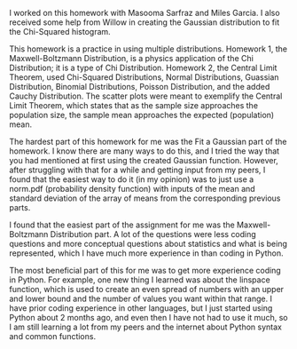 I worked on this homework with Masooma Sarfraz and Miles Garcia. I also received some help from Willow in creating the Gaussian distribution to fit the Chi-Squared histogram. 

This homework is a practice in using multiple distributions. Homework 1, the Maxwell-Boltzmann Distribution, is a physics application of the Chi Distribution; it is a type of
Chi Distribution. Homework 2, the Central Limit Theorem, used Chi-Squared Distributions, Normal Distributions, Guassian Distribution, Binomial Distributions, Poisson 
Distribution, and the added Cauchy Distribution. The scatter plots were meant to exemplify the Central Limit Theorem, which states that as the sample size approaches the 
population size, the sample mean approaches the expected (population) mean.

The hardest part of this homework for me was the Fit a Gaussian part of the homework. I know there are many ways to do this, and I tried the way that you had mentioned at
first using the created Gaussian function. However, after struggling with that for a while and getting input from my peers, I found that the easiest way to do it (in my
opinion) was to just use a norm.pdf (probability density function) with inputs of the mean and standard deviation of the array of means from the corresponding previous parts.

I found that the easiest part of the assignment for me was the Maxwell-Boltzmann Distribution part. A lot of the questions were less coding questions and more conceptual
questions about statistics and what is being represented, which I have much more experience in than coding in Python.

The most beneficial part of this for me was to get more experience coding in Python. For example, one new thing I learned was about the linspace function, which is used to
create an even spread of numbers with an upper and lower bound and the number of values you want within that range. I have prior coding experience in other languages, but I
just started using Python about 2 months ago, and even then I have not had to use it much, so I am still learning a lot from my peers and the internet about Python syntax 
and common functions.
